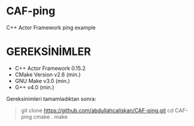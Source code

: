 # CAF-ping
C++ Actor Framework ping example

# GEREKSİNİMLER
- C++ Actor Framework 0.15.2
- CMake Version v2.6 (min.)
- GNU Make v3.0 (min.)
- G++ v4.0 (min.)

Gereksinimleri tamamladıktan sonra:
> git clone https://github.com/abdullahcaliskan/CAF-ping.git
> cd CAF-ping
> cmake .
> make
